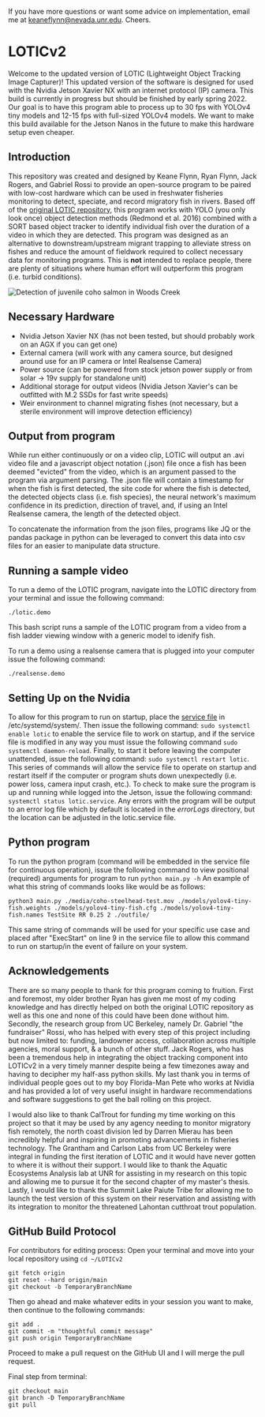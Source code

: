 If you have more questions or want some advice on implementation, email me at keaneflynn@nevada.unr.edu. Cheers.

# LOTICv2
Welcome to the updated version of LOTIC (Lightweight Object Tracking Image Capturer)!
This updated version of the software is designed for used with the Nvidia Jetson Xavier NX with an internet protocol (IP) camera.
This build is currently in progress but should be finished by early spring 2022.
Our goal is to have this program able to process up to 30 fps with YOLOv4 tiny models and 12-15 fps with full-sized YOLOv4 models.
We want to make this build available for the Jetson Nanos in the future to make this hardware setup even cheaper.


## Introduction
This repository was created and designed by Keane Flynn, Ryan Flynn, Jack Rogers, and Gabriel Rossi to provide an open-source program to be paired with low-cost hardware which can be used in freshwater fisheries monitoring to detect, speciate, and record migratory fish in rivers. Based off of the [original LOTIC repository](https://github.com/keaneflynn/LOTIC), this program works with YOLO (you only look once) object detection methods (Redmond et al. 2016) combined with a SORT based object tracker to identify individual fish over the duration of a video in which they are detected. This program was designed as an alternative to downstream/upstream migrant trapping to alleviate stress on fishes and reduce the amount of fieldwork required to collect necessary data for monitoring programs. This is **not** intended to replace people, there are plenty of situations where human effort will outperform this program (i.e. turbid conditions). 


![Detection of juvenile coho salmon in Woods Creek](https://github.com/keaneflynn/LOTICv2/blob/main/media/cohoGif.gif)


## Necessary Hardware
- Nvidia Jetson Xavier NX (has not been tested, but should probably work on an AGX if you can get one)
- External camera (will work with any camera source, but designed around use for an IP camera or Intel Realsense Camera)
- Power source (can be powered from stock jetson power supply or from solar -> 19v supply for standalone unit)
- Additional storage for output videos (Nvidia Jetson Xavier's can be outfitted with M.2 SSDs for fast write speeds)
- Weir environment to channel migrating fishes (not necessary, but a sterile environment will improve detection efficiency)

## Output from program
While run either continuously or on a video clip, LOTIC will output an .avi video file and a javascript object notation (.json) file once a fish has been deemed "evicted" from the video, which is an argument passed to the program via argument parsing. The .json file will contain a timestamp for when the fish is first detected, the site code for where the fish is detected, the detected objects class (i.e. fish species), the neural network's maximum confidence in its prediction, direction of travel, and, if using an Intel Realsense camera, the length of the detected object. 

To concatenate the information from the json files, programs like JQ or the pandas package in python can be leveraged to convert this data into csv files for an easier to manipulate data structure. 


## Running a sample video
To run a demo of the LOTIC program, navigate into the LOTIC directory from your terminal and issue the following command:
```
./lotic.demo
```
This bash script runs a sample of the LOTIC program from a video from a fish ladder viewing window with a generic model to idenify fish.

To run a demo using a realsense camera that is plugged into your computer issue the following command:
```
./realsense.demo
```

## Setting Up on the Nvidia
To allow for this program to run on startup, place the [service file](https://github.com/keaneflynn/LOTICv2/blob/main/lotic.service) in /etc/systemd/system/. Then issue the following command: ``` sudo systemctl enable lotic ``` to enable the service file to work on startup, and if the service file is modified in any way you must issue the following command ``` sudo systemctl daemon-reload ```. Finally, to start it before leaving the computer unattended, issue the following command: ``` sudo systemctl restart lotic ```. 
This series of commands will allow the service file to operate on startup and restart itself if the computer or program shuts down unexpectedly (i.e. power loss, camera input crash, etc.). 
To check to make sure the program is up and running while logged into the Jetson, issue the following command: ``` systemctl status lotic.service ```.
Any errors with the program will be output to an error log file which by default is located in the *errorLogs* directory, but the location can be adjusted in the lotic.service file.


## Python program
To run the python program (command will be embedded in the service file for continuous operation), issue the following command to view positional (required) arguments for program to run ``` python main.py -h ```
An example of what this string of commands looks like would be as follows:
``` 
python3 main.py ./media/coho-steelhead-test.mov ./models/yolov4-tiny-fish.weights ./models/yolov4-tiny-fish.cfg ./models/yolov4-tiny-fish.names TestSite RR 0.25 2 ./outfile/ 
```
This same string of commands will be used for your specific use case and placed after "ExecStart" on line 9 in the service file to allow this command to run on startup/in the event of failure on your system.


## Acknowledgements
There are so many people to thank for this program coming to fruition. First and foremost, my older brother Ryan has given me most of my coding knowledge and has directly helped on both the original LOTIC repository as well as this one and none of this could have been done without him. Secondly, the research group from UC Berkeley, namely Dr. Gabriel "the fundraiser" Rossi, who has helped with every step of this project including but now limited to: funding, landowner access, collaboration across multiple agencies, moral support, & a bunch of other stuff. Jack Rogers, who has been a tremendous help in integrating the object tracking component into LOTICv2 in a very timely manner despite being a few timezones away and having to decipher my half-ass python skills. My last thank you in terms of individual people goes out to my boy Florida-Man Pete who works at Nvidia and has provided a lot of very useful insight in hardware recommendations and software suggestions to get the ball rolling on this project.

I would also like to thank CalTrout for funding my time working on this project so that it may be used by any agency needing to monitor migratory fish remotely, the north coast division led by Darren Mierau has been incredibly helpful and inspiring in promoting advancements in fisheries technology. The Grantham and Carlson Labs from UC Berkeley were integral in funding the first iteration of LOTIC and it would have never gotten to where it is without their support. I would like to thank the Aquatic Ecosystems Analysis lab at UNR for assisting in my research on this topic and allowing me to pursue it for the second chapter of my master's thesis. Lastly, I would like to thank the Summit Lake Paiute Tribe for allowing me to launch the test version of this system on their reservation and assisting with its integration to monitor the threatened Lahontan cutthroat trout population.



## GitHub Build Protocol
For contributors for editing process:
Open your terminal and move into your local repository using ` cd ~/LOTICv2 `
```
git fetch origin
git reset --hard origin/main
git checkout -b TemporaryBranchName
```
Then go ahead and make whatever edits in your session you want to make, then continue to the following commands:
```
git add .
git commit -m "thoughtful commit message"
git push origin TemporaryBranchName
```
Proceed to make a pull request on the GitHub UI and I will merge the pull request. 

Final step from terminal:
```
git checkout main
git branch -D TemporaryBranchName
git pull
```
